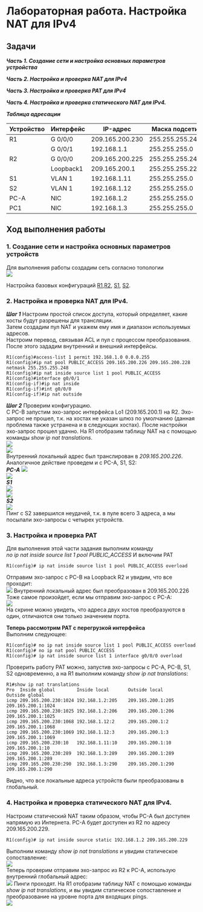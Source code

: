 # Лабораторная работа. Настройка NAT для IPv4
## Задачи
***Часть 1. Создание сети и настройка основных параметров устройства*** 

***Часть 2. Настройка и проверка NAT для IPv4***  

***Часть 3. Настройка и проверка PAT для IPv4***  

***Часть 4. Настройка и проверка статического NAT для IPv4.***  


 ***Таблица адресации*** 
  
  
| Устройство |Интерфейс     | IP-адрес      | Маска подсети  | 
|------------|--------------|---------------|----------------|
|    R1      | G 0/0/0      |209.165.200.230|255.255.255.248 | 
|            | G 0/0/1      |192.168.1.1    |255.255.255.0   | 
|    R2      | G 0/0/0      |209.165.200.225|255.255.255.248 | 
|            | Loopback1    |209.165.200.1  |255.255.255.224 | 
|    S1      | VLAN 1       | 192.168.1.11  |255.255.255.0   | 
|    S2      | VLAN 1       | 192.168.1.12  |255.255.255.0   | 
|    PC-A    | NIC          | 192.168.1.2   |255.255.255.0   | 
|    PC1     | NIC          | 192.168.1.3   |255.255.255.0   |    

## Ход выполнения работы    
### 1. Создание сети и настройка основных параметров устройств    
Для выполнения работы создадим сеть согласно топологии    
![](pic/network.png)    

Настройка базовых конфигураций  [R1](config/R1),[R2](config/R2), [S1](config/S1), [S2](config/S2).      

### 2. Настройка и проверка NAT для IPv4. 
***Шаг 1***
Настроим простой список доступа, который определяет, какие хосты будут разрешены для трансляции.  
Затем создадим пул NAT и укажем ему имя и диапазон используемых адресов.  
Настроим перевод, связывая ACL и пул с процессом преобразования.  
После этого зададим внутренний и внешний интерфейсы.  
``` 
R1(config)#access-list 1 permit 192.168.1.0 0.0.0.255
R1(config)#ip nat pool PUBLIC_ACCESS 209.165.200.226 209.165.200.228 netmask 255.255.255.248
R1(config)#ip nat inside source list 1 pool PUBLIC_ACCESS
R1(config)#interface g0/0/1
R1(config-if)#ip nat inside 
R1(config-if)#int g0/0/0
R1(config-if)#ip nat outside  
``` 
***Шаг 2*** 
Проверим конфигурацию.  
С PC-B  запустим эхо-запрос интерфейса Lo1 (209.165.200.1) на R2. Эхо-запрос не прошел, т.к. на хостах не указан шлюз по умолчанию (данная проблема также устранена и в следующих хостах). После настройки эхо-запрос прошел удачно.
На R1 отобразим таблицу NAT на с помощью команды *show ip nat translations*.  
![](pic/ping_PC-B.png)  
![](pic/R1_ip_nat.png)  
Внутренний локальный адрес был транслирован в *209.165.200.226*.  
 Аналогичное действие проведем и с PC-A, S1, S2:  
***PC-A***
![](pic/ping_PC-A.png)  
![](pic/R1_ip_nat_2.png)  
***S1***  
![](pic/ping_S1.png)  
![](pic/R1_ip_nat_3.png)      
***S2***  
![](pic/ping_S2.png)    
Пинг с S2 завершился неудачей, т.к. в пуле всего 3 адреса, а мы посылали эхо-запросы с четырех устройств. 
### 3. Настройка и проверка PAT 
Для выполнения этой части задания выполним команду  
*no ip nat inside source list 1 pool PUBLIC_ACCESS* 
И включим PAT 
``` 
R1(config)# ip nat inside source list 1 pool PUBLIC_ACCESS overload   
``` 
Отправим эхо-запрос с PC-B на Loopback R2 и увидим, что всe проходит:  
![](pic/3.3.png)
Внутренний локальный адрес был преобразован в 209.165.200.226 
Тоже самое произойдет, если мы отправим эхо-запрос с PC-A:  
![](pic/3.4.png)  
На скрине можно увидеть, что адреса двух хостов преобразуются в один, отличаются они только значением порта.  
  
  **Теперь рассмотрим PAT с перегрузкой интерфейса**  
  Выполним следующее: 
```   
R1(config)# no ip nat inside source list 1 pool PUBLIC_ACCESS overload 
R1(config)# no ip nat pool PUBLIC_ACCESS
R1(config)# ip nat inside source list 1 interface g0/0/0 overload   
``` 
Проверить работу PAT можно, запустив эхо-запросы с PC-A, PC-B, S1, S2 одновременно, а на R1 выполним команду *show ip nat translations*:  
``` 
R1#show ip nat translations 
Pro  Inside global        Inside local       Outside local      Outside global
icmp 209.165.200.230:1024 192.168.1.2:205    209.165.200.1:205  209.165.200.1:1024
icmp 209.165.200.230:1025 192.168.1.2:206    209.165.200.1:206  209.165.200.1:1025 
icmp 209.165.200.230:1068 192.168.1.12:2     209.165.200.1:2    209.165.200.1:1068
icmp 209.165.200.230:1069 192.168.1.12:3     209.165.200.1:3    209.165.200.1:1069 
icmp 209.165.200.230:10   192.168.1.11:10    209.165.200.1:10   209.165.200.1:10 
icmp 209.165.200.230:289  192.168.1.3:289    209.165.200.1:289  209.165.200.1:289
icmp 209.165.200.230:290  192.168.1.3:290    209.165.200.1:290  209.165.200.1:290
``` 
Видно, что все локальные адреса устройств были преобразованы в глобальный.  
  
### 4. Настройка и проверка статического NAT для IPv4.  
Настроим статический NAT таким образом, чтобы PC-A был доступен напрямую из Интернета. PC-A будет доступен из R2 по адресу 209.165.200.229. 
``` 
R1(config)# ip nat inside source static 192.168.1.2 209.165.200.229   
``` 
 Выполним команду *show ip nat translations* и увидим статическое сопоставление:  
![](pic/4.3a.png)   
Теперь проверим отправим эхо-запрос из R2 к PC-A, использую внутренний глобальный адрес:  
![](pic/4.3b.png) 
Пинги проходят. 
На R1 отобразим таблицу NAT с помощью команды *show ip nat translations*, и вы увидим статическое сопоставление и преобразование на уровне порта для входящих pings.  
![](pic/4.3c.png) 


